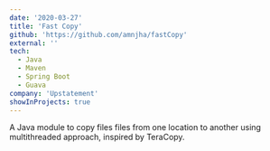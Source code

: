 ```yaml
---
date: '2020-03-27'
title: 'Fast Copy'
github: 'https://github.com/amnjha/fastCopy'
external: ''
tech:
  - Java
  - Maven
  - Spring Boot
  - Guava
company: 'Upstatement'
showInProjects: true
---
```


A Java module to copy files files from one location to another using multithreaded approach, inspired by TeraCopy.
